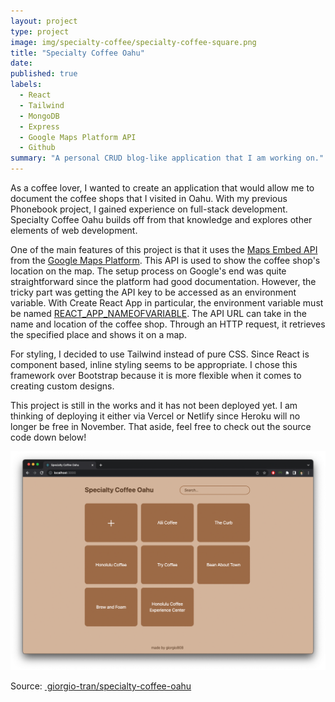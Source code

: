```yaml
---
layout: project
type: project
image: img/specialty-coffee/specialty-coffee-square.png
title: "Specialty Coffee Oahu"
date: 
published: true
labels:
  - React
  - Tailwind
  - MongoDB
  - Express
  - Google Maps Platform API
  - Github
summary: "A personal CRUD blog-like application that I am working on."
---
```


As a coffee lover, I wanted to create an application that would allow me to document the coffee shops that I visited in Oahu. With my previous Phonebook project, I gained experience on full-stack development. Specialty Coffee Oahu builds off from that knowledge and explores other elements of web development.

One of the main features of this project is that it uses the <a class="md" href="https://developers.google.com/maps/documentation/embed/get-started" target="_blank" rel="noopener noreferrer">Maps Embed API</a> from the <a class="md" href="https://developers.google.com/maps/apis-by-platform" target="_blank" rel="noopener noreferrer">Google Maps Platform</a>. This API is used to show the coffee shop's location on the map. The setup process on Google's end was quite straightforward since the platform had good documentation. However, the tricky part was getting the API key to be accessed as an environment variable. With Create React App in particular, the environment variable must be named <a class="md" href="https://create-react-app.dev/docs/adding-custom-environment-variables/" target="_blank" rel="noopener noreferrer">REACT_APP_NAMEOFVARIABLE</a>. The API URL can take in the name and location of the coffee shop. Through an HTTP request, it retrieves the specified place and shows it on a map. 

For styling, I decided to use Tailwind instead of pure CSS. Since React is component based, inline styling seems to be appropriate. I chose this framework over Bootstrap because it is more flexible when it comes to creating custom designs.

This project is still in the works and it has not been deployed yet. I am thinking of deploying it either via Vercel or Netlify since Heroku will no longer be free in November. That aside, feel free to check out the source code down below!

<img src="/img/specialty-coffee/specialty-coffee-browser.png" alt="specialty-coffee" class="container-fluid"/>

Source: <a class="md" href="https://github.com/giorgio-tran/specialty-coffee-oahu/" target="_blank" rel="noopener noreferrer">&nbsp;giorgio-tran/specialty-coffee-oahu</a>
